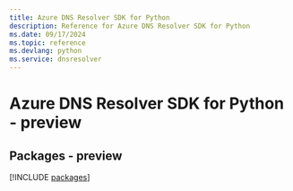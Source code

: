 ```yaml
---
title: Azure DNS Resolver SDK for Python
description: Reference for Azure DNS Resolver SDK for Python
ms.date: 09/17/2024
ms.topic: reference
ms.devlang: python
ms.service: dnsresolver
---
```

# Azure DNS Resolver SDK for Python - preview
## Packages - preview
[!INCLUDE [packages](dns-resolver-index.md)]